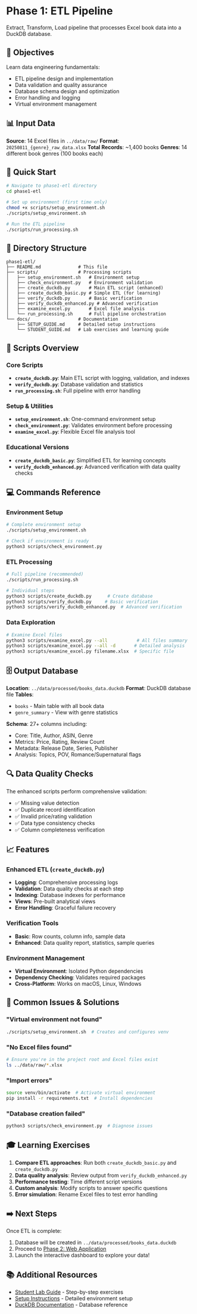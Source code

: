 # Phase 1: ETL Pipeline

Extract, Transform, Load pipeline that processes Excel book data into a DuckDB database.

## 🎯 Objectives

Learn data engineering fundamentals:
- ETL pipeline design and implementation
- Data validation and quality assurance  
- Database schema design and optimization
- Error handling and logging
- Virtual environment management

## 📊 Input Data

**Source**: 14 Excel files in `../data/raw/`
**Format**: `20250811_{genre}_raw_data.xlsx`
**Total Records**: ~1,400 books
**Genres**: 14 different book genres (100 books each)

## 🚀 Quick Start

```bash
# Navigate to phase1-etl directory
cd phase1-etl

# Set up environment (first time only)
chmod +x scripts/setup_environment.sh
./scripts/setup_environment.sh

# Run the ETL pipeline
./scripts/run_processing.sh
```

## 📁 Directory Structure

```
phase1-etl/
├── README.md              # This file
├── scripts/               # Processing scripts
│   ├── setup_environment.sh   # Environment setup
│   ├── check_environment.py   # Environment validation
│   ├── create_duckdb.py       # Main ETL script (enhanced)
│   ├── create_duckdb_basic.py # Simple ETL (for learning)
│   ├── verify_duckdb.py       # Basic verification
│   ├── verify_duckdb_enhanced.py # Advanced verification
│   ├── examine_excel.py       # Excel file analysis
│   └── run_processing.sh      # Full pipeline orchestration
└── docs/                  # Documentation
    ├── SETUP_GUIDE.md     # Detailed setup instructions
    └── STUDENT_GUIDE.md   # Lab exercises and learning guide
```

## 🔧 Scripts Overview

### Core Scripts
- **`create_duckdb.py`**: Main ETL script with logging, validation, and indexes
- **`verify_duckdb.py`**: Database validation and statistics  
- **`run_processing.sh`**: Full pipeline with error handling

### Setup & Utilities
- **`setup_environment.sh`**: One-command environment setup
- **`check_environment.py`**: Validates environment before processing
- **`examine_excel.py`**: Flexible Excel file analysis tool

### Educational Versions
- **`create_duckdb_basic.py`**: Simplified ETL for learning concepts
- **`verify_duckdb_enhanced.py`**: Advanced verification with data quality checks

## 💻 Commands Reference

### Environment Setup
```bash
# Complete environment setup
./scripts/setup_environment.sh

# Check if environment is ready
python3 scripts/check_environment.py
```

### ETL Processing
```bash
# Full pipeline (recommended)
./scripts/run_processing.sh

# Individual steps
python3 scripts/create_duckdb.py      # Create database
python3 scripts/verify_duckdb.py     # Basic verification
python3 scripts/verify_duckdb_enhanced.py  # Advanced verification
```

### Data Exploration
```bash
# Examine Excel files
python3 scripts/examine_excel.py --all           # All files summary
python3 scripts/examine_excel.py --all -d       # Detailed analysis
python3 scripts/examine_excel.py filename.xlsx  # Specific file
```

## 🗄️ Output Database

**Location**: `../data/processed/books_data.duckdb`
**Format**: DuckDB database file
**Tables**: 
- `books` - Main table with all book data
- `genre_summary` - View with genre statistics

**Schema**: 27+ columns including:
- Core: Title, Author, ASIN, Genre
- Metrics: Price, Rating, Review Count
- Metadata: Release Date, Series, Publisher
- Analysis: Topics, POV, Romance/Supernatural flags

## 🔍 Data Quality Checks

The enhanced scripts perform comprehensive validation:
- ✅ Missing value detection
- ✅ Duplicate record identification  
- ✅ Invalid price/rating validation
- ✅ Data type consistency checks
- ✅ Column completeness verification

## 📈 Features

### Enhanced ETL (`create_duckdb.py`)
- **Logging**: Comprehensive processing logs
- **Validation**: Data quality checks at each step
- **Indexing**: Database indexes for performance
- **Views**: Pre-built analytical views
- **Error Handling**: Graceful failure recovery

### Verification Tools
- **Basic**: Row counts, column info, sample data
- **Enhanced**: Data quality report, statistics, sample queries

### Environment Management
- **Virtual Environment**: Isolated Python dependencies
- **Dependency Checking**: Validates required packages
- **Cross-Platform**: Works on macOS, Linux, Windows

## 🚨 Common Issues & Solutions

### "Virtual environment not found"
```bash
./scripts/setup_environment.sh  # Creates and configures venv
```

### "No Excel files found"
```bash
# Ensure you're in the project root and Excel files exist
ls ../data/raw/*.xlsx
```

### "Import errors" 
```bash
source venv/bin/activate  # Activate virtual environment
pip install -r requirements.txt  # Install dependencies
```

### "Database creation failed"
```bash
python3 scripts/check_environment.py  # Diagnose issues
```

## 🎓 Learning Exercises

1. **Compare ETL approaches**: Run both `create_duckdb_basic.py` and `create_duckdb.py`
2. **Data quality analysis**: Review output from `verify_duckdb_enhanced.py`
3. **Performance testing**: Time different script versions
4. **Custom analysis**: Modify scripts to answer specific questions
5. **Error simulation**: Rename Excel files to test error handling

## ➡️ Next Steps

Once ETL is complete:
1. Database will be created in `../data/processed/books_data.duckdb`
2. Proceed to [Phase 2: Web Application](../phase2-webapp/README.md)
3. Launch the interactive dashboard to explore your data!

## 📚 Additional Resources

- [Student Lab Guide](docs/STUDENT_GUIDE.md) - Step-by-step exercises
- [Setup Instructions](docs/SETUP_GUIDE.md) - Detailed environment setup
- [DuckDB Documentation](https://duckdb.org/docs/) - Database reference